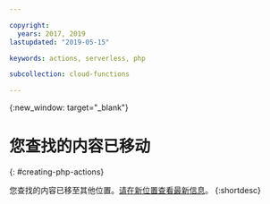 ```yaml
---

copyright:
  years: 2017, 2019
lastupdated: "2019-05-15"

keywords: actions, serverless, php

subcollection: cloud-functions

---
```


{:new_window: target="_blank"}
# 您查找的内容已移动
{: #creating-php-actions}

您查找的内容已移至其他位置。[请在新位置查看最新信息](/docs/openwhisk?topic=cloud-functions-prep#prep_php)。
{:shortdesc}
